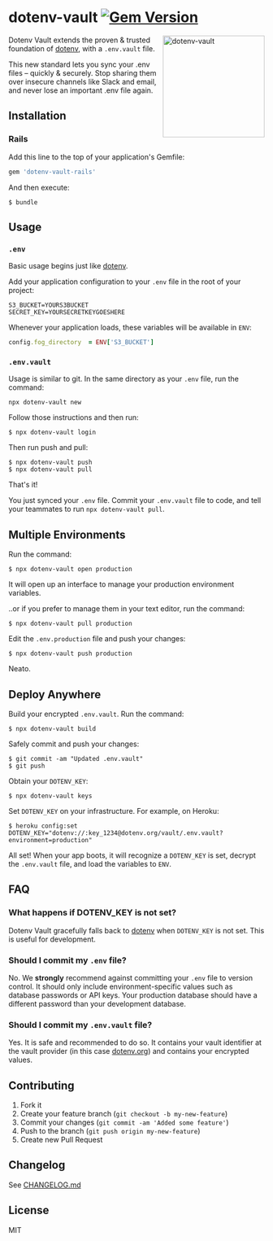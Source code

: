 # dotenv-vault [![Gem Version](https://badge.fury.io/rb/dotenv-vault.svg)](https://badge.fury.io/rb/dotenv-vault)

<img src="https://raw.githubusercontent.com/motdotla/dotenv/master/dotenv.svg" alt="dotenv-vault" align="right" width="200" />

Dotenv Vault extends the proven & trusted foundation of [dotenv](https://github.com/bkeepers/dotenv), with a `.env.vault` file.

This new standard lets you sync your .env files – quickly & securely. Stop sharing them over insecure channels like Slack and email, and never lose an important .env file again.

## Installation

### Rails

Add this line to the top of your application's Gemfile:

```ruby
gem 'dotenv-vault-rails'
```

And then execute:

```shell
$ bundle
```

## Usage

### `.env`

Basic usage begins just like [dotenv](https://github.com/bkeepers/dotenv).

Add your application configuration to your `.env` file in the root of your project:

```shell
S3_BUCKET=YOURS3BUCKET
SECRET_KEY=YOURSECRETKEYGOESHERE
```

Whenever your application loads, these variables will be available in `ENV`:

```ruby
config.fog_directory  = ENV['S3_BUCKET']
```

### `.env.vault`

Usage is similar to git. In the same directory as your `.env` file, run the command:

```shell
npx dotenv-vault new
```

Follow those instructions and then run:

```shell
$ npx dotenv-vault login
```

Then run push and pull:

```shell
$ npx dotenv-vault push
$ npx dotenv-vault pull
```

That's it!

You just synced your `.env` file. Commit your `.env.vault` file to code, and tell your teammates to run `npx dotenv-vault pull`.

## Multiple Environments

Run the command:

```shell
$ npx dotenv-vault open production
```

It will open up an interface to manage your production environment variables.

..or if you prefer to manage them in your text editor, run the command:

```shell
$ npx dotenv-vault pull production
```

Edit the `.env.production` file and push your changes:

```shell
$ npx dotenv-vault push production
```

Neato.

## Deploy Anywhere

Build your encrypted `.env.vault`. Run the command:

```shell
$ npx dotenv-vault build
```

Safely commit and push your changes:

```shell
$ git commit -am "Updated .env.vault"
$ git push
```

Obtain your `DOTENV_KEY`:

```shell
$ npx dotenv-vault keys
```

Set `DOTENV_KEY` on your infrastructure. For example, on Heroku:

```shell
$ heroku config:set DOTENV_KEY="dotenv://:key_1234@dotenv.org/vault/.env.vault?environment=production"
```

All set! When your app boots, it will recognize a `DOTENV_KEY` is set, decrypt the `.env.vault` file, and load the variables to `ENV`.

## FAQ

### What happens if DOTENV_KEY is not set?

Dotenv Vault gracefully falls back to [dotenv](https://github.com/bkeepers/dotenv) when `DOTENV_KEY` is not set. This is useful for development.

### Should I commit my `.env` file?

No. We **strongly** recommend against committing your `.env` file to version control. It should only include environment-specific values such as database passwords or API keys. Your production database should have a different password than your development database.

### Should I commit my `.env.vault` file?

Yes. It is safe and recommended to do so. It contains your vault identifier at the vault provider (in this case [dotenv.org](https://dotenv.org)) and contains your encrypted values.

## Contributing

1. Fork it
2. Create your feature branch (`git checkout -b my-new-feature`)
3. Commit your changes (`git commit -am 'Added some feature'`)
4. Push to the branch (`git push origin my-new-feature`)
5. Create new Pull Request

## Changelog

See [CHANGELOG.md](CHANGELOG.md)

## License

MIT

